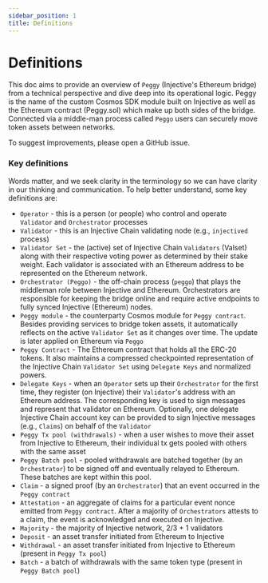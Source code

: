 ```yaml
---
sidebar_position: 1
title: Definitions
---
```


# Definitions

This doc aims to provide an overview of `Peggy` (Injective's Ethereum bridge) from a technical perspective and dive deep into its operational logic. Peggy is the name of the custom Cosmos SDK module built on Injective as well as the Ethereum contract (Peggy.sol) which make up both sides of the bridge. Connected via a middle-man process called `Peggo` users can securely move token assets between networks.

To suggest improvements, please open a GitHub issue.

### Key definitions

Words matter, and we seek clarity in the terminology so we can have clarity in our thinking and communication. To help better understand, some key definitions are:

* `Operator` - this is a person (or people) who control and operate `Validator` and `Orchestrator` processes
* `Validator` - this is an Injective Chain validating node (e.g., `injectived` process)
* `Validator Set` - the (active) set of Injective Chain `Validators` (Valset) along with their respective voting power as determined by their stake weight. Each validator is associated with an Ethereum address to be represented on the Ethereum network.
* `Orchestrator (Peggo)` - the off-chain process (`peggo`) that plays the middleman role between Injective and Ethereum. Orchestrators are responsible for keeping the bridge online and require active endpoints to fully synced Injective (Ethereum) nodes.
* `Peggy module` - the counterparty Cosmos module for `Peggy contract`. Besides providing services to bridge token assets, it automatically reflects on the active `Validator Set` as it changes over time. The update is later applied on Ethereum via `Peggo`
* `Peggy Contract` - The Ethereum contract that holds all the ERC-20 tokens. It also maintains a compressed checkpointed representation of the Injective Chain `Validator Set` using `Delegate Keys` and normalized powers.
* `Delegate Keys` - when an `Operator` sets up their `Orchestrator` for the first time, they register (on Injective) their `Validator`'s address with an Ethereum address. The corresponding key is used to sign messages and represent that validator on Ethereum. Optionally, one delegate Injective Chain account key can be provided to sign Injective messages (e.g., `Claims`) on behalf of the `Validator`
* `Peggy Tx pool (withdrawals)` - when a user wishes to move their asset from Injective to Ethereum, their individual tx gets pooled with others with the same asset
* `Peggy Batch pool` - pooled withdrawals are batched together (by an `Orchestrator`) to be signed off and eventually relayed to Ethereum. These batches are kept within this pool.
* `Claim` - a signed proof (by an `Orchestrator`) that an event occurred in the `Peggy contract`
* `Attestation` - an aggregate of claims for a particular event nonce emitted from `Peggy contract`. After a majority of `Orchestrators` attests to a claim, the event is acknowledged and executed on Injective.
* `Majority` - the majority of Injective network, 2/3 + 1 validators
* `Deposit` - an asset transfer initiated from Ethereum to Injective
* `Withdrawal` - an asset transfer initiated from Injective to Ethereum (present in `Peggy Tx pool`)
* `Batch` - a batch of withdrawals with the same token type (present in `Peggy Batch pool`)
